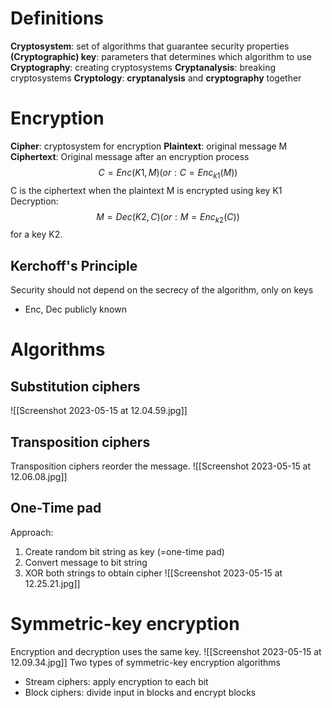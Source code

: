 # Definitions
**Cryptosystem**: set of algorithms that guarantee security properties
**(Cryptographic) key**: parameters that determines which algorithm to use
**Cryptography**: creating cryptosystems
**Cryptanalysis**: breaking cryptosystems
**Cryptology**: **cryptanalysis** and **cryptography** together

# Encryption
**Cipher**: cryptosystem for encryption
**Plaintext**: original message M
**Ciphertext**: Original message after an encryption process$$C=Enc(K1,M)(or:C=Enc_{k1}(M))$$
C is the ciphertext when the plaintext M is encrypted using key K1
Decryption: $$M=Dec(K2,C)(or:M=Enc_{k2}(C))$$
for a key K2.

## Kerchoff's Principle
Security should not depend on the secrecy of the algorithm, only on keys
- Enc, Dec publicly known

# Algorithms
## Substitution ciphers
![[Screenshot 2023-05-15 at 12.04.59.jpg]]
## Transposition ciphers
Transposition ciphers reorder the message. 
![[Screenshot 2023-05-15 at 12.06.08.jpg]]

## One-Time pad
Approach: 
1. Create random bit string as key (=one-time pad)
2. Convert message to bit string
3. XOR both strings to obtain cipher
![[Screenshot 2023-05-15 at 12.25.21.jpg]]

# Symmetric-key encryption
Encryption and decryption uses the same key. 
![[Screenshot 2023-05-15 at 12.09.34.jpg]]
Two types of symmetric-key encryption algorithms
- Stream ciphers: apply encryption to each bit
- Block ciphers: divide input in blocks and encrypt blocks
